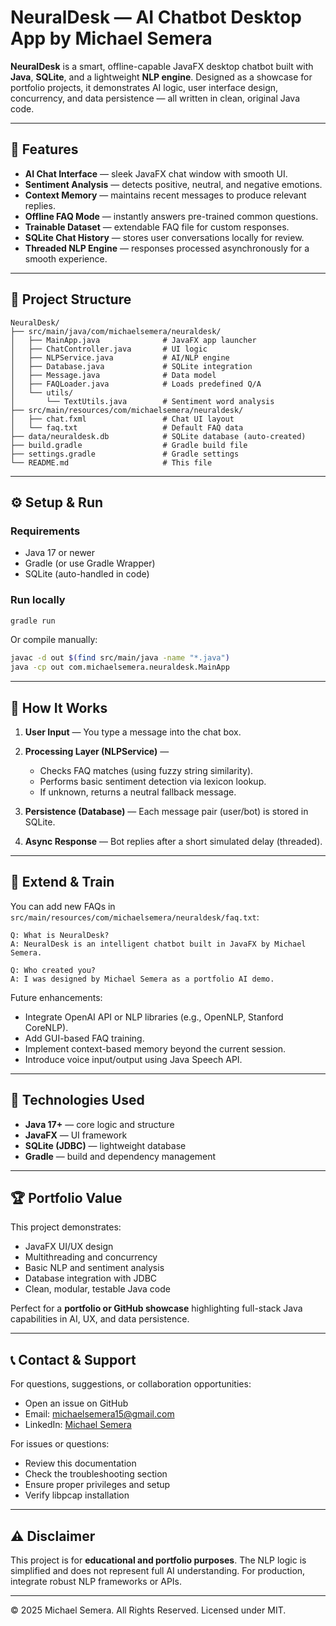 # NeuralDesk — AI Chatbot Desktop App by Michael Semera

**NeuralDesk** is a smart, offline-capable JavaFX desktop chatbot built with **Java**, **SQLite**, and a lightweight **NLP engine**. Designed as a showcase for portfolio projects, it demonstrates AI logic, user interface design, concurrency, and data persistence — all written in clean, original Java code.

---

## 🧠 Features

* **AI Chat Interface** — sleek JavaFX chat window with smooth UI.
* **Sentiment Analysis** — detects positive, neutral, and negative emotions.
* **Context Memory** — maintains recent messages to produce relevant replies.
* **Offline FAQ Mode** — instantly answers pre-trained common questions.
* **Trainable Dataset** — extendable FAQ file for custom responses.
* **SQLite Chat History** — stores user conversations locally for review.
* **Threaded NLP Engine** — responses processed asynchronously for a smooth experience.

---

## 🧩 Project Structure

```
NeuralDesk/
├── src/main/java/com/michaelsemera/neuraldesk/
│   ├── MainApp.java              # JavaFX app launcher
│   ├── ChatController.java       # UI logic
│   ├── NLPService.java           # AI/NLP engine
│   ├── Database.java             # SQLite integration
│   ├── Message.java              # Data model
│   ├── FAQLoader.java            # Loads predefined Q/A
│   └── utils/
│       └── TextUtils.java        # Sentiment word analysis
├── src/main/resources/com/michaelsemera/neuraldesk/
│   ├── chat.fxml                 # Chat UI layout
│   └── faq.txt                   # Default FAQ data
├── data/neuraldesk.db            # SQLite database (auto-created)
├── build.gradle                  # Gradle build file
├── settings.gradle               # Gradle settings
└── README.md                     # This file
```

---

## ⚙️ Setup & Run

### Requirements

* Java 17 or newer
* Gradle (or use Gradle Wrapper)
* SQLite (auto-handled in code)

### Run locally

```bash
gradle run
```

Or compile manually:

```bash
javac -d out $(find src/main/java -name "*.java")
java -cp out com.michaelsemera.neuraldesk.MainApp
```

---

## 💬 How It Works

1. **User Input** — You type a message into the chat box.
2. **Processing Layer (NLPService)** —

   * Checks FAQ matches (using fuzzy string similarity).
   * Performs basic sentiment detection via lexicon lookup.
   * If unknown, returns a neutral fallback message.
3. **Persistence (Database)** — Each message pair (user/bot) is stored in SQLite.
4. **Async Response** — Bot replies after a short simulated delay (threaded).

---

## 🧪 Extend & Train

You can add new FAQs in `src/main/resources/com/michaelsemera/neuraldesk/faq.txt`:

```
Q: What is NeuralDesk?
A: NeuralDesk is an intelligent chatbot built in JavaFX by Michael Semera.

Q: Who created you?
A: I was designed by Michael Semera as a portfolio AI demo.
```

Future enhancements:

* Integrate OpenAI API or NLP libraries (e.g., OpenNLP, Stanford CoreNLP).
* Add GUI-based FAQ training.
* Implement context-based memory beyond the current session.
* Introduce voice input/output using Java Speech API.

---

## 🧰 Technologies Used

* **Java 17+** — core logic and structure
* **JavaFX** — UI framework
* **SQLite (JDBC)** — lightweight database
* **Gradle** — build and dependency management

---

## 🏆 Portfolio Value

This project demonstrates:

* JavaFX UI/UX design
* Multithreading and concurrency
* Basic NLP and sentiment analysis
* Database integration with JDBC
* Clean, modular, testable Java code

Perfect for a **portfolio or GitHub showcase** highlighting full-stack Java capabilities in AI, UX, and data persistence.

---

## 📞 Contact & Support

For questions, suggestions, or collaboration opportunities:
- Open an issue on GitHub
- Email: michaelsemera15@gmail.com
- LinkedIn: [Michael Semera](https://www.linkedin.com/in/michael-semera-586737295/)

For issues or questions:
- Review this documentation
- Check the troubleshooting section
- Ensure proper privileges and setup
- Verify libpcap installation

---

## ⚠️ Disclaimer

This project is for **educational and portfolio purposes**. The NLP logic is simplified and does not represent full AI understanding. For production, integrate robust NLP frameworks or APIs.

---

© 2025 Michael Semera. All Rights Reserved.  Licensed under MIT.


